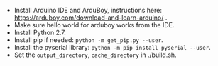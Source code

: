 - Install Arduino IDE and ArduBoy, instructions here: https://arduboy.com/download-and-learn-arduino/ .
- Make sure hello world for arduboy works from the IDE.
- Install Python 2.7.
- Install pip if needed: `python -m get_pip.py --user`.
- Install the pyserial library: `python -m pip install pyserial --user`.
- Set the `output_directory`, `cache_directory` in ./build.sh.
